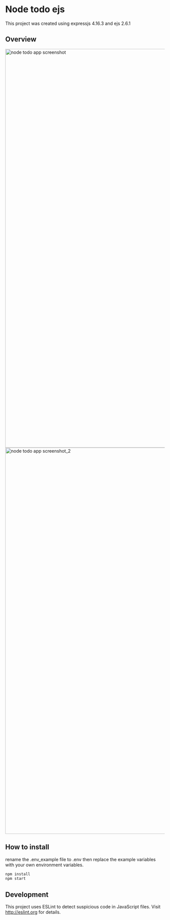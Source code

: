 # Node todo ejs

This project was created using expressjs 4.16.3 and ejs 2.6.1


## Overview

<img width="1257" alt="node todo app screenshot" src="https://user-images.githubusercontent.com/16351223/45949979-63cad300-c030-11e8-8e41-3db79a624717.png">

<img width="1218" alt="node todo app screenshot_2" src="https://user-images.githubusercontent.com/16351223/45950050-b86e4e00-c030-11e8-851c-db238d936fb9.png">

## How to install

rename the .env_example file to .env then replace the example variables with your own environment variables.

```bash
npm install
npm start
```

## Development

This project uses ESLint to detect suspicious code in JavaScript files.
Visit http://eslint.org for details.

